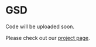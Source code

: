 # GSD

Code will be uploaded soon.

Please check out our [project page](https://ku-cvlab.github.io/GSD/).

